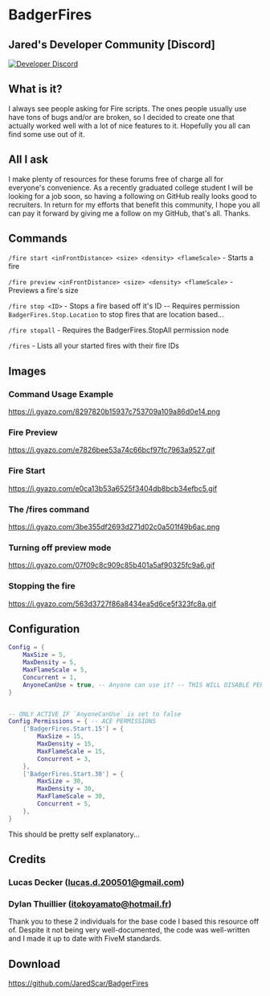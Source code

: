 # BadgerFires

## Jared's Developer Community [Discord]
[![Developer Discord](https://discordapp.com/api/guilds/597445834153525298/widget.png?style=banner4)](https://discord.com/invite/WjB5VFz)

## What is it?
I always see people asking for Fire scripts. The ones people usually use have tons of bugs and/or are broken, so I decided to create one that actually worked well with a lot of nice features to it. Hopefully you all can find some use out of it.
## All I ask
I make plenty of resources for these forums free of charge all for everyone's convenience. As a recently graduated college student I will be looking for a job soon, so having a following on GitHub really looks good to recruiters. In return for my efforts that benefit this community, I hope you all can pay it forward by giving me a follow on my GitHub, that's all. Thanks.

## Commands
`/fire start <inFrontDistance> <size> <density> <flameScale>` - Starts a fire

`/fire preview <inFrontDistance> <size> <density> <flameScale>` - Previews a fire's size

`/fire stop <ID>` - Stops a fire based off it's ID -- Requires permission `BadgerFires.Stop.Location` to stop fires that are location based...

`/fire stopall` - Requires the BadgerFires.StopAll permission node

`/fires` - Lists all your started fires with their fire IDs

## Images
### Command Usage Example
https://i.gyazo.com/8297820b15937c753709a109a86d0e14.png

### Fire Preview
https://i.gyazo.com/e7826bee53a74c66bcf97fc7963a9527.gif
### Fire Start
https://i.gyazo.com/e0ca13b53a6525f3404db8bcb34efbc5.gif

### The /fires command
https://i.gyazo.com/3be355df2693d271d02c0a501f49b6ac.png

### Turning off preview mode
https://i.gyazo.com/07f09c8c909c85b401a5af90325fc9a6.gif

### Stopping the fire
https://i.gyazo.com/563d3727f86a8434ea5d6ce5f323fc8a.gif

## Configuration
```lua
Config = {
    MaxSize = 5,
    MaxDensity = 5,
    MaxFlameScale = 5,
    Concurrent = 1,
    AnyoneCanUse = true, -- Anyone can use it? -- THIS WILL DISABLE PERMISSIONS
}


-- ONLY ACTIVE IF `AnyoneCanUse` is set to false
Config.Permissions = { -- ACE PERMISSIONS
    ['BadgerFires.Start.15'] = {
        MaxSize = 15,
        MaxDensity = 15,
        MaxFlameScale = 15,
        Concurrent = 3,
    },
    ['BadgerFires.Start.30'] = {
        MaxSize = 30,
        MaxDensity = 30,
        MaxFlameScale = 30,
        Concurrent = 5,
    },
}
```
This should be pretty self explanatory...
## Credits

### Lucas Decker (lucas.d.200501@gmail.com)

### Dylan Thuillier (itokoyamato@hotmail.fr)

Thank you to these 2 individuals for the base code I based this resource off of. Despite it not being very well-documented, the code was well-written and I made it up to date with FiveM standards.
## Download
https://github.com/JaredScar/BadgerFires
